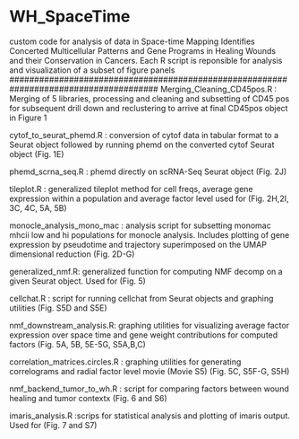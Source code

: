 # WH_SpaceTime
custom code for analysis of data in Space-time Mapping Identifies Concerted Multicellular Patterns and Gene Programs in Healing Wounds and their Conservation in Cancers.
Each R script is reponsible for analysis and visualization of a subset of figure panels
######################################################################################
Merging_Cleaning_CD45pos.R : Merging of 5 libraries, processing and cleaning and subsetting of CD45 pos for subsequent drill down and reclustering to arrive at final CD45pos object in Figure 1

cytof_to_seurat_phemd.R : conversion of cytof data in tabular format to a Seurat object followed by running phemd on the converted cytof Seurat object  (Fig. 1E)

phemd_scrna_seq.R : phemd directly on scRNA-Seq Seurat object (Fig. 2J)

tileplot.R : generalized tileplot method for cell freqs, average gene expression within a population and average factor level used for (Fig. 2H,2I, 3C, 4C, 5A, 5B)

monocle_analysis_mono_mac : analysis script for subsetting monomac mhcii low and hi populations for monocle analysis. Includes plotting of gene expression by pseudotime and trajectory superimposed on the UMAP dimensional reduction (Fig. 2D-G)

generalized_nmf.R: generalized function for computing NMF decomp on a given Seurat object. Used for (Fig. 5)

cellchat.R : script for running cellchat from Seurat objects and graphing utilities (Fig. S5D and S5E)

nmf_downstream_analysis.R: graphing utilities for visualizing average factor expression over space time and gene weight contributions for computed factors (Fig. 5A, 5B, 5E-5G, S5A,B,C)

correlation_matrices.circles.R : graphing utilities for generating correlograms and radial factor level movie (Movie S5) (Fig. 5C, S5F-G, S5H)

nmf_backend_tumor_to_wh.R : script for comparing factors between wound healing and tumor contextx (Fig. 6 and S6)

imaris_analysis.R :scrips for statistical analysis and plotting of imaris output. Used for (Fig. 7 and S7)
